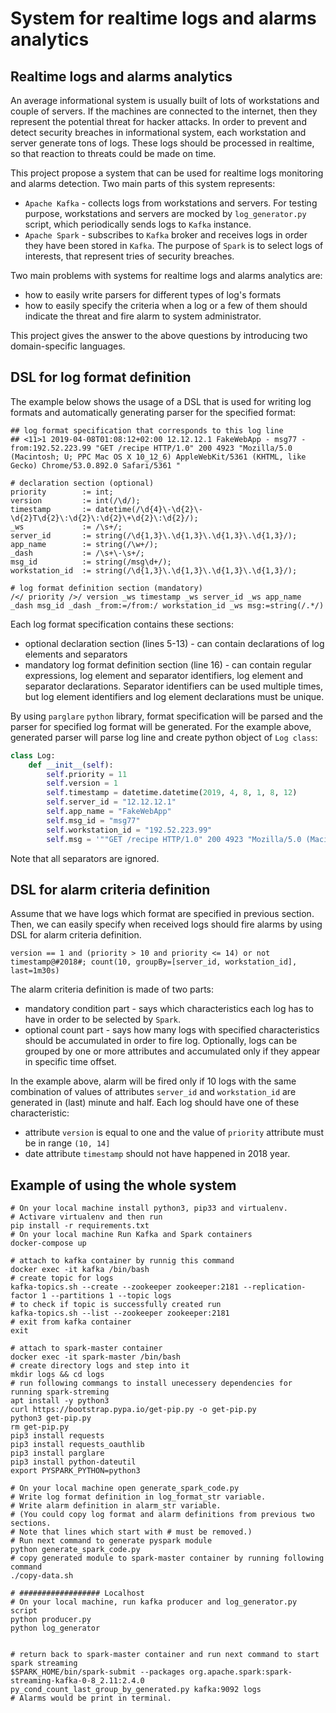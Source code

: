 # System for realtime logs and alarms analytics

## Realtime logs and alarms analytics
An average informational system is usually built of lots of workstations and couple of servers.
If the machines are connected to the internet, then they represent the potential threat for hacker attacks.
In order to prevent and detect security breaches in informational system,
 each workstation and server generate tons of logs.
These logs should be processed in realtime, so that reaction to threats could be made on time.

This project propose a system that can be used for realtime logs monitoring and alarms detection.
Two main parts of this system represents:
- `Apache Kafka` - collects logs from workstations and servers. For testing purpose, 
workstations and servers are mocked by `log_generator.py` script, which periodically
sends logs to `Kafka` instance.  
- `Apache Spark` - subscribes to `Kafka` broker and receives logs in order they have been stored in `Kafka`.
The purpose of `Spark` is to select logs of interests, that represent tries of security breaches.


Two main problems with systems for realtime logs and alarms analytics are:
- how to easily write parsers for different types of log's formats
- how to easily specify the criteria when a log or a few of them should indicate
the threat and fire alarm to system administrator.

This project gives the answer to the above questions by introducing two
domain-specific languages.

## DSL for log format definition
The example below shows the usage of a DSL that is used for writing log formats 
and automatically generating parser for the specified format:

```
## log format specification that corresponds to this log line
## <11>1 2019-04-08T01:08:12+02:00 12.12.12.1 FakeWebApp - msg77 - from:192.52.223.99 "GET /recipe HTTP/1.0" 200 4923 "Mozilla/5.0 (Macintosh; U; PPC Mac OS X 10_12_6) AppleWebKit/5361 (KHTML, like Gecko) Chrome/53.0.892.0 Safari/5361 "

# declaration section (optional)
priority        := int;
version         := int(/\d/);
timestamp       := datetime(/\d{4}\-\d{2}\-\d{2}T\d{2}\:\d{2}\:\d{2}\+\d{2}\:\d{2}/);
_ws             := /\s+/;
server_id       := string(/\d{1,3}\.\d{1,3}\.\d{1,3}\.\d{1,3}/);
app_name        := string(/\w+/);
_dash           := /\s+\-\s+/;
msg_id          := string(/msg\d+/);
workstation_id  := string(/\d{1,3}\.\d{1,3}\.\d{1,3}\.\d{1,3}/);

# log format definition section (mandatory)        
/</ priority />/ version _ws timestamp _ws server_id _ws app_name _dash msg_id _dash _from:=/from:/ workstation_id _ws msg:=string(/.*/)

```

Each log format specification contains these sections:
- optional declaration section (lines 5-13) - can contain declarations of log elements and separators
- mandatory log format definition section (line 16) - can contain regular expressions, log element and separator 
identifiers, log element and separator declarations. Separator identifiers can be used multiple times, but log element 
identifiers and log element declarations must be unique.

By using `parglare` `python` library, format specification will be parsed and the parser for specified log format 
will be generated. For the example above, 
generated parser will parse log line and create python object of `Log class`:

```python
class Log:
    def __init__(self):
        self.priority = 11
        self.version = 1
        self.timestamp = datetime.datetime(2019, 4, 8, 1, 8, 12)
        self.server_id = "12.12.12.1"
        self.app_name = "FakeWebApp"
        self.msg_id = "msg77"
        self.workstation_id = "192.52.223.99"
        self.msg = '""GET /recipe HTTP/1.0" 200 4923 "Mozilla/5.0 (Macintosh; U; PPC Mac OS X 10_12_6) AppleWebKit/5361 (KHTML, like Gecko) Chrome/53.0.892.0 Safari/5361 ""'


```
Note that all separators are ignored.

## DSL for alarm criteria definition
Assume that we have logs which format are specified in previous section. Then, we can easily specify when received
logs should fire alarms by using DSL for alarm criteria definition.

```
version == 1 and (priority > 10 and priority <= 14) or not timestamp@#2018#; count(10, groupBy=[server_id, workstation_id], last=1m30s)
```

The alarm criteria definition is made of two parts:
- mandatory condition part - says which characteristics each log has to have in order to be selected by `Spark`.
- optional count part - says how many logs with specified characteristics should be accumulated in order to fire log.
Optionally, logs can be grouped by one or more attributes and accumulated only if they appear in specific time offset.

In the example above, alarm will be fired only if 10 logs with the same combination of values of attributes `server_id`
 and `workstation_id` are generated in (last) minute and half. Each log should have one of these characteristic:
- attribute `version` is equal to one and the value of `priority` attribute must be in range `(10, 14]`
- date attribute `timestamp` should not have happened in 2018 year.  

## Example of using the whole system

```shell
# On your local machine install python3, pip33 and virtualenv. 
# Activare virtualenv and then run
pip install -r requirements.txt
# On your local machine Run Kafka and Spark containers
docker-compose up

# attach to kafka container by runnig this command
docker exec -it kafka /bin/bash
# create topic for logs
kafka-topics.sh --create --zookeeper zookeeper:2181 --replication-factor 1 --partitions 1 --topic logs
# to check if topic is successfully created run
kafka-topics.sh --list --zookeeper zookeeper:2181
# exit from kafka container
exit

# attach to spark-master container
docker exec -it spark-master /bin/bash
# create directory logs and step into it
mkdir logs && cd logs
# run following commangs to install unecessery dependencies for running spark-streming
apt install -y python3
curl https://bootstrap.pypa.io/get-pip.py -o get-pip.py
python3 get-pip.py
rm get-pip.py
pip3 install requests
pip3 install requests_oauthlib
pip3 install parglare
pip3 install python-dateutil
export PYSPARK_PYTHON=python3

# On your local machine open generate_spark_code.py
# Write log format definition in log_format_str variable.
# Write alarm definition in alarm_str variable.
# (You could copy log format and alarm definitions from previous two sections.
# Note that lines which start with # must be removed.)
# Run next command to generate pyspark module
python generate_spark_code.py
# copy generated module to spark-master container by running following command
./copy-data.sh

# ################## Localhost
# On your local machine, run kafka producer and log_generator.py script
python producer.py
python log_generator


# return back to spark-master container and run next command to start spark streaming
$SPARK_HOME/bin/spark-submit --packages org.apache.spark:spark-streaming-kafka-0-8_2.11:2.4.0 py_cond_count_last_group_by_generated.py kafka:9092 logs
# Alarms would be print in terminal.

```

